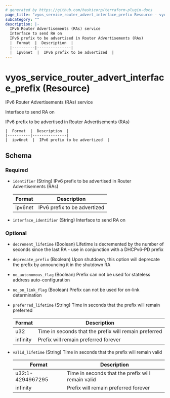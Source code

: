 ```yaml
---
# generated by https://github.com/hashicorp/terraform-plugin-docs
page_title: "vyos_service_router_advert_interface_prefix Resource - vyos"
subcategory: ""
description: |-
  IPv6 Router Advertisements (RAs) service
  Interface to send RA on
  IPv6 prefix to be advertised in Router Advertisements (RAs)
  |  Format  |  Description  |
  |----------|---------------|
  |  ipv6net  |  IPv6 prefix to be advertized  |
---
```


# vyos_service_router_advert_interface_prefix (Resource)

IPv6 Router Advertisements (RAs) service

Interface to send RA on

IPv6 prefix to be advertised in Router Advertisements (RAs)

    |  Format  |  Description  |
    |----------|---------------|
    |  ipv6net  |  IPv6 prefix to be advertized  |



<!-- schema generated by tfplugindocs -->
## Schema

### Required

- `identifier` (String) IPv6 prefix to be advertised in Router Advertisements (RAs)

    |  Format  |  Description  |
    |----------|---------------|
    |  ipv6net  |  IPv6 prefix to be advertized  |
- `interface_identifier` (String) Interface to send RA on

### Optional

- `decrement_lifetime` (Boolean) Lifetime is decremented by the number of seconds since the last RA - use in conjunction with a DHCPv6-PD prefix
- `deprecate_prefix` (Boolean) Upon shutdown, this option will deprecate the prefix by announcing it in the shutdown RA
- `no_autonomous_flag` (Boolean) Prefix can not be used for stateless address auto-configuration
- `no_on_link_flag` (Boolean) Prefix can not be used for on-link determination
- `preferred_lifetime` (String) Time in seconds that the prefix will remain preferred

    |  Format  |  Description  |
    |----------|---------------|
    |  u32  |  Time in seconds that the prefix will remain preferred  |
    |  infinity  |  Prefix will remain preferred forever  |
- `valid_lifetime` (String) Time in seconds that the prefix will remain valid

    |  Format  |  Description  |
    |----------|---------------|
    |  u32:1-4294967295  |  Time in seconds that the prefix will remain valid  |
    |  infinity  |  Prefix will remain preferred forever  |
